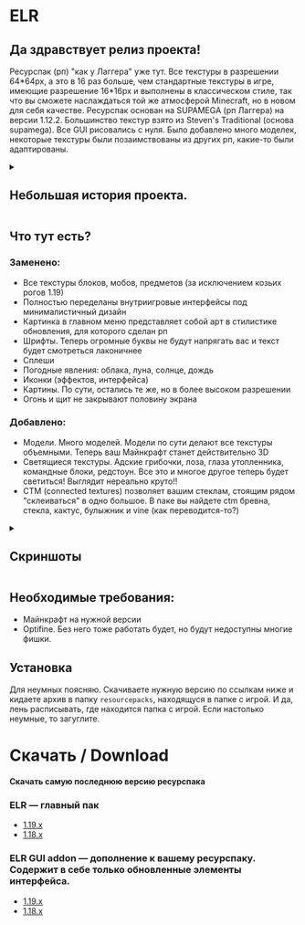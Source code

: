 # ELR
## Да здравствует релиз проекта!

Ресурспак (рп) "как у Лаггера" уже тут. Все текстуры в разрешении 64\*64px, а это в 16 раз больше, чем стандартные текстуры в игре, имеющие разрешение 16\*16px и выполнены в классическом стиле, так что вы сможете наслаждаться той же атмосферой Minecraft, но в новом для себя качестве. Ресурспак основан на SUPAMEGA (рп Лаггера) на версии 1.12.2. Большинство текстур взято из Steven's Traditional (основа supamega). Все GUI рисовались с нуля. Было добавлено много моделек, некоторые текстуры были позаимствованы из других рп, какие-то были адаптированы.

  
<details><summary><h2>Небольшая история проекта.</h2></summary>
Когда-то давно, в году 2018 ко мне в руки попал рп изюма (i3ym) под названием SUPAMEGA. Он был для Minecraft 1.7.10, но покопавшись в файлах Я понял, что он изначально был для версии 1.12, а потом просто адаптирован под старую версию. Мне не составило проблемы вернуть его в исходное состояние под версию 1.12.2. Затем мне захотелось играть с этим рп на версии 1.13 (на тот момент — самая новая) и Я начал разбираться в устройстве ресурспаков для майнкрафт чтобы осуществить задумку. К тому времени уже выходит версия 1.14 и все тесты и первые зачатки данного рп были именно для этой версии. Затем он обновлялся до 1.16 (1.15 Я скипнул) и вполне был жизнеспособным. Однако, выкладывать в публичный доступ у меня не было еще желания поскольку Я не был уверен, что там все сделано, как надо. К тому времени многие уже просили меня поделиться моим творением. Я говорил людям, что когда выйдет 1.17 и Я обновлю свой пак до новой версии, поделюсь им. Но так сложилась ситуация, что ни Steven's Traditional не был выпущен для этой версии, да и Я сам тогда не особо играл. И вот, сейчас пришло его время. За эти несколько лет я полностью переделал GUI (интерфейсы) под стиль новой супамеги. И сейчас опубликовываю свое творение тут.
</details>

## Что тут есть?

### Заменено:

- Все текстуры блоков, мобов, предметов (за исключением козьих рогов 1.19)
- Полностью переделаны внутриигровые интерфейсы под минималистичный дизайн
- Картинка в главном меню представляет собой арт в стилистике обновления, для которого сделан рп
- Шрифты. Теперь огромные буквы не будут напрягать вас и текст будет смотреться лаконичнее
- Сплеши
- Погодные явления: облака, луна, солнце, дождь
- Иконки (эффектов, интерфейса)
- Картины. По сути, остались те же, но в более высоком разрешении
- Огонь и щит не закрывают половину экрана

### Добавлено:

- Модели. Много моделей. Модели по сути делают все текстуры объемными. Теперь ваш Майнкрафт станет действительно 3D
- Светящиеся текстуры. Адские грибочки, лоза, глаза утопленника, командные блоки, редстоун. Все это и многое другое теперь будет светиться! Выглядит нереально круто!!
- CTM (connected textures) позволяет вашим стеклам, стоящим рядом "склеиваться" в одно большое. В паке вы найдете ctm бревна, стекла, кактус, булыжник и vine (как переводится-то?)
<details><summary><h2>Скриншоты</h2></summary>
	<details><summary><h4>Блоки</h4></summary>
		<table><tr>
			<td><img src="https://github.com/lomik31/ELR/blob/master/screenshots/2022-11-22_11.02.21.png"></td>
			<td><img src="https://github.com/lomik31/ELR/blob/master/screenshots/2022-11-22_11.02.52.png"></td>
		</tr></table>
		<table><tr>
			<td><img src="https://github.com/lomik31/ELR/blob/master/screenshots/2022-11-22_11.03.26.png"></td>
			<td><img src="https://github.com/lomik31/ELR/blob/master/screenshots/2022-11-22_11.03.35.png"></td>
		</tr></table>
		<table><tr>
			<td><img src="https://github.com/lomik31/ELR/blob/master/screenshots/2022-11-22_11.04.34.png"></td>
			<td><img src="https://github.com/lomik31/ELR/blob/master/screenshots/2022-11-22_11.06.17.png"></td>
		</tr></table>
		<table><tr>
			<td><img src="https://github.com/lomik31/ELR/blob/master/screenshots/2022-11-22_11.07.42.png"></td>
			<td><img src="https://github.com/lomik31/ELR/blob/master/screenshots/2022-11-22_11.10.29.png"></td>
		</tr></table>
		<table><tr>
			<td><img src="https://github.com/lomik31/ELR/blob/master/screenshots/2022-11-22_11.12.18.png"></td>
			<td><img src="https://github.com/lomik31/ELR/blob/master/screenshots/2022-11-22_11.16.09.png"></td>
			<td><img src="https://github.com/lomik31/ELR/blob/master/screenshots/2022-11-22_11.17.29.png"></td>
		</tr></table>
		<table><tr>
			<td><td><img src="https://github.com/lomik31/ELR/blob/master/screenshots/2022-11-22_11.18.55.png"></td>
			<td><img src="https://github.com/lomik31/ELR/blob/master/screenshots/2022-11-22_11.23.05.png"></td>
		</tr></table>
	</details>
	<details><summary><h4>Интерфейсы</h4></summary>
		<img src="https://github.com/lomik31/ELR/blob/master/screenshots/2022-11-22_11.17.37.png">
		<img src="https://github.com/lomik31/ELR/blob/master/screenshots/2022-11-22_11.17.46.png">
		<img src="https://github.com/lomik31/ELR/blob/master/screenshots/2022-11-22_11.18.02.png">
		<img src="https://github.com/lomik31/ELR/blob/master/screenshots/2022-11-22_11.18.05.png">
		<img src="https://github.com/lomik31/ELR/blob/master/screenshots/2022-11-22_11.19.20.png">
		<img src="https://github.com/lomik31/ELR/blob/master/screenshots/2022-11-22_11.19.24.png">
		<img src="https://github.com/lomik31/ELR/blob/master/screenshots/2022-11-22_11.19.37.png">
		<img src="https://github.com/lomik31/ELR/blob/master/screenshots/photo_2022-11-22%2013.37.10.jpeg">
	</details>
</details>

## Необходимые требования:
- Майнкрафт на нужной версии
- Optifine. Без него тоже работать будет, но будут недоступны многие фишки.

## Установка
Для неумных поясняю. Скачиваете нужную версию по ссылкам ниже и кидаете архив в папку `resourcepacks`, находящуся в папке с игрой. И да, лень расписывать, где находится папка с игрой. Если настолько неумные, то загуглите.

# Скачать / Download
#### Скачать самую последнюю версию ресурспака
### ELR — главный пак
- [1.19.x](https://github.com/lomik31/ELR/releases/download/ELR-v1.0/ELR_v1.0_1.19.x.zip)
- [1.18.x](https://github.com/lomik31/ELR/releases/download/ELR-v1.0/ELR_v1.0_1.18.x.zip)
### ELR GUI addon — дополнение к вашему ресурспаку. Содержит в себе только обновленные элементы интерфейса.
- [1.19.x](https://github.com/lomik31/ELR/releases/download/gui-v1.1/ELR_addon_v1.1_1.19.x.zip)
- [1.18.x](https://github.com/lomik31/ELR/releases/download/gui-v1.1/ELR_addon_v1.1_1.18.x.zip)
